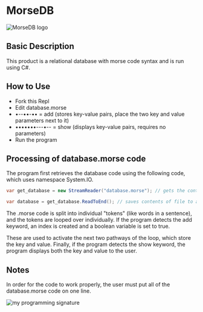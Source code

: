 # MorseDB

![MorseDB logo](logo.jpeg)

## Basic Description
This product is a relational database with morse code syntax and is run using C#.

## How to Use
- Fork this Repl
- Edit database.morse
- •--••-•• = add (stores key-value pairs, place the two key and value parameters next to it)
- •••••••---•-- = show (displays key-value pairs, requires no parameters)
- Run the program


## Processing of database.morse code
The program first retrieves the database code using the following code, which uses namespace System.IO.

~~~csharp
var get_database = new StreamReader("database.morse"); // gets the contents of database.morse

var database = get_database.ReadToEnd(); // saves contents of file to a variable
~~~

The .morse code is split into individual "tokens" (like words in a sentence), and the tokens are looped over individually. If the program detects the add keyword, an index is created and a boolean variable is set to true. 

These are used to activate the next two pathways of the loop, which store the key and value. Finally, if the program detects the show keyword, the program displays both the key and value to the user.


## Notes
In order for the code to work properly, the user must put all of the database.morse code on one line.

![my programming signature](signature.jpeg)
